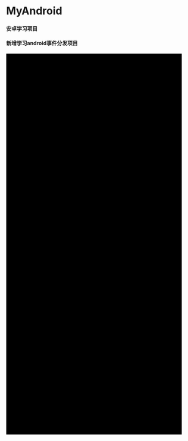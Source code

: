# MyAndroid
#### 安卓学习项目

#### 新增学习android事件分发项目


![image](https://github.com/githubwwj/MyAndroid/blob/main/gif/%E5%9C%86%E5%BC%A7%E8%B7%91%E6%AD%A5%E5%99%A8.gif)
